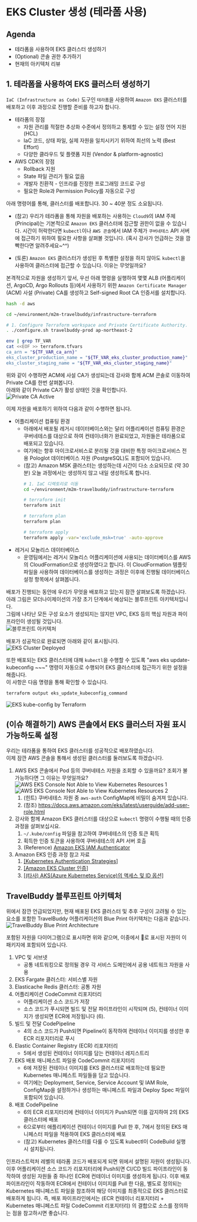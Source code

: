 # EKS Cluster 생성 (테라폼 사용)

## Agenda

- 테라폼을 사용하여 EKS 클러스터 생성하기
- (Optional) 콘솔 권한 추가하기
- 현재의 아키텍처 리뷰

## 1. 테라폼을 사용하여 EKS 클러스터 생성하기
`IaC (Infrastructure as Code)` 도구인 `테라폼`을 사용하여 `Amazon EKS` 클러스터를 배포하고 이후 과정으로 진행할 준비를 하고자 합니다.<br>
- 테라폼의 장점 
  - 자원 관리를 적절한 추상화 수준에서 정의하고 통제할 수 있는 설정 언어 지원 (HCL)
  - IaC 코드, 상태 파일, 실제 자원을 일치시키기 위하여 최선의 노력 (Best Effort)
  - 다양한 클라우드 및 플랫폼 지원 (Vendor & platform-agnostic) 
- AWS CDK의 장점
  - Rollback 지원
  - State 파일 관리가 필요 없음
  - 개발자 친환적 - 인프라를 진정한 프로그래밍 코드로 구성
  - 필요한 Role과 Permission Policy를 자동으로 구성

아래 명령어를 통해, 클러스터를 배포합니다. 30 ~ 40분 정도 소요됩니다.<br>

- (참고) 우리가 테라폼을 통해 자원을 배포하는 사용하는 `Cloud9`의 IAM 주체 (Principal)는 기본적으로 `Amazon EKS` 클러스터에 접근할 권한이 없을 수 있습니다. 시간이 허락한다면 `kubectl`이나 `AWS 콘솔`에서 IAM 주체가 `쿠버네테스` API 서버에 접근하기 위하여 필요한 사항을 살펴볼 것입니다. (혹시 강사가 언급하는 것을 깜빡한다면 알려주세요~^^)

- (토론) `Amazon EKS` 클러스터가 생성된 후 특별한 설정을 하지 않아도 `kubectl`을 사용하여 클러스터에 접근할 수 있습니다. 이유는 무엇일까요?

본격적으로 자원을 생성하기 앞서, 우선 아래 명령을 실행하여 몇몇 ALB (어플리케이션, ArgoCD, Argo Rollouts 등)에서 사용하기 위한 `Amazon Certificate Manager` (ACM) 사설 (Private) CA를 생성하고 Self-signed Root CA 인증서를 설치합니다.<br>

```bash
hash -d aws

cd ~/environment/m2m-travelbuddy/infrastructure-terraform

# 1. Configure Terraform workspace and Private Certificate Authority.
. ./configure.sh travelbuddy-prod ap-northeast-2

env | grep TF_VAR
cat <<EOF >> terraform.tfvars
ca_arn = "${TF_VAR_ca_arn}"
eks_cluster_production_name = "${TF_VAR_eks_cluster_production_name}"
eks_cluster_staging_name = "${TF_VAR_eks_cluster_staging_name}"
```

위와 같이 수행하면 ACM에 사설 CA가 생성되는데 강사와 함께 ACM 콘솔로 이동하여 Private CA를 한번 살펴봅니다.<br>
아래와 같이 Private CA가 활성 상태인 것을 확인합니다.<br>
![Private CA Active](./assets/private-ca-active.png)


이제 자원을 배포하기 위하여 다음과 같이 수행하면 됩니다.<br>
* 어플리케이션 컴퓨팅 환경
    * 아래에서 배포될 레거시 데이터베이스와는 달리 어플리케이션 컴퓨팅 환경은 쿠버네테스를 대상으로 하여 컨테이너화가 완료되었고, 자원들은 테라폼으로 배포되고 있습니다.
    * 여기에는 향후 마이크로서비스로 분리될 것을 대비한 특정 마이크로서비스 전용 Pologlot 데이터베이스 자원 (PostgreSQL)도 포함되어 있습니다.<br>
    * (참고) Amazon MSK 클러스터는 생성하는데 시간이 다소 소요되므로 (약 30분) 오늘 과정에서는 생성하지 않고 내일 생성하도록 합니다.<br>
      ```bash
      # 1. IaC 디렉토리로 이동
      cd ~/environment/m2m-travelbuddy/infrastructure-terraform
      
      # terraform init
      terraform init
      
      # terraform plan
      terraform plan
      
      # terraform apply
      terraform apply -var='exclude_msk=true' -auto-approve
      ```
* 레거시 모놀리스 데이터베이스
  * 운영팀에서는 레거시 모놀리스 어플리케이션에 사용되는 데이터베이스를 AWS의 CloudFormation으로 생성하였다고 합니다. 이 CloudFormation 템플릿 파일을 사용하여 데이터베이스를 생성하는 과정은 이후에 진행될 데이터베이스 설정 항목에서 살펴봅니다.<br>

배포가 진행되는 동안에 우리가 무엇을 배포하고 있는지 잠깐 살펴보도록 하겠습니다.<br>
아래 그림은 모더나이제이션의 가장 초기 단계에서 예상되는 블루프린트 아키텍처입니다.<br>
그림에 나타난 모든 구성 요소가 생성되지는 않지만 VPC, EKS 등의 핵심 자원과 파이프라인이 생성될 것입니다.<br>
![블루프린트 아키텍처](./assets/M2M-Replatform-Architecture.png)

배포가 성공적으로 완료되면 아래와 같이 표시됩니다.<br>
![EKS Cluster Deployed](./assets/eks-cluster-deployed-with-terraform.png)

또한 배포되는 EKS 클러스터에 대해 ```kubectl```을 수행할 수 있도록 "aws eks update-kubeconfig ~~~" 명령이 자동으로 수행되어 EKS 클러스터에 접근하기 위한 설정을 해줍니다.<br>
이 사항은 다음 명령을 통해 확인할 수 있습니다.<br>
```bash
terraform output eks_update_kubeconfig_command
```

![EKS kube-config by Terraform](./assets/eks-cluster-kube-config-by-terraform.png)

## (이슈 해결하기) AWS 콘솔에서 EKS 클러스터 자원 표시 가능하도록 설정
우리는 테라폼을 통하여 EKS 클러스터를 성공적으로 배포하였습니다.<br>
이제 잠깐 AWS 콘솔을 통해서 생성된 클러스터를 둘러보도록 하겠습니다.

1. AWS EKS 콘솔에서 Pod 등의 쿠버네테스 자원을 조회할 수 있을까요? 조회가 불가능하다면 그 이유는 무엇일까요?
    ![AWS EKS Console Not Able to View Kubernetes Resources 1](./assets/aws-eks-console-not-able-to-view-k8s-resources-01.png)<br>
    ![AWS EKS Console Not Able to View Kubernetes Resources 2](./assets/aws-eks-console-not-able-to-view-k8s-resources-02.png)<br>
   1. (힌트) 쿠버네테스 자원 중 ```aws-auth``` ConfigMap에 비밀이 숨겨져 있습니다.
   2. (참조) https://docs.aws.amazon.com/eks/latest/userguide/add-user-role.html
2. 강사와 함께 Amazon EKS 클러스터를 대상으로 ```kubectl``` 명령이 수행될 때의 인증 과정을 살펴보십시요.
   1. ```~/.kube/config``` 파일을 참고하여 쿠버네테스의 인증 토큰 획득
   2. 획득한 인증 토큰을 사용하여 쿠버네테스의 API 서버 호출
   3. (Reference) [Amazon EKS IAM Authenticator](./amazon-eks-cluster-authentication.md)
3. Amazon EKS 인증 과정 참고 자료
   1. [[Kubernetes Authentication Strategies]](https://kubernetes.io/docs/reference/access-authn-authz/authentication/)
   2. [[Amazon EKS Cluster 인증]](https://docs.aws.amazon.com/eks/latest/userguide/cluster-auth.html)
   3. [[(타사) AKS(Azure Kubernetes Service)의 액세스 및 ID 옵션]](https://learn.microsoft.com/ko-kr/azure/aks/concepts-identity)

## TravelBuddy 블루프린트 아키텍처
위에서 잠깐 언급되었지만, 현재 배포된 EKS 클러스터 및 추후 구성이 고려될 수 있는 요소를 포함한 TravelBuddy 어플리케이션의 Blue Print 아키텍처는 다음과 같습니다.
![TravelBuddy Blue Print Architecture](./assets/M2M-Replatform-Architecture.png)

포함된 자원을 다이어그램으로 표시하면 위와 같으며, 이중에서 🔴로 표시된 자원이 이 패키지에 포함되어 있습니다.
1.	VPC 및 서브넷
      * 공통 네트워킹으로 정의될 경우 각 서비스 도메인에서 공용 네트워크 자원을 사용
2.	EKS Fargate 클러스터: 서비스별 자원
3.	Elasticache Redis 클러스터: 공통 자원
4.	어플리케이션 CodeCommit 리포지터리 
      * 어플리케이션 소스 코드가 저장
      * 소스 코드가 푸시되면 빌드 및 전달 파이프라인이 시작되며 (5), 컨테이너 이미지가 생성되면 ECR에 저장됩니다 (6).
5.	빌드 및 전달 CodePipeline
       * 4의 소스 코드가 Push되면 Pipeline이 동작하여 컨테이너 이미지를 생성한 후 ECR 리포지터리로 푸시
6.	Elastic Container Registry (ECR) 리포지터리
       * 5에서 생성된 컨테이너 이미지를 담는 컨테이너 레지스트리
7.	EKS 배포 매니페스트 파일용 CodeCommit 리포지터리
       * 6에 저장된 컨테이너 이미지를 EKS 클러스터로 배포하는데 필요한 Kubernetes 매니페스트 파일들을 담고 있습니다.
       * 여기에는 Deployment, Service, Service Account 및 IAM Role, ConfigMap을 설정하거나 생성하는 매니페스트 파일과 Deploy Spec 파일이 포함되어 있습니다.
8.	배포 CodePipeline
       * 6의 ECR 리포지터리에 컨테이너 이미지가 Push되면 이를 감지하여 2의 EKS 클러스터에 배포
       * 6으로부터 애플리케이션 컨테이너 이미지를 Pull 한 후, 7에서 정의된 EKS 매니페스터 파일을 적용하여 EKS 클러스터에 배포
       * (참고) Kubernetes 클러스터를 다룰 수 있도록 kubectl이 CodeBuild 실행 시 설치됩니다.
      
인프라스트럭처 레벨의 테라폼 코드가 배포되게 되면 위에서 설명된 자원이 생성됩니다. 이후 어플리케이션 소스 코드가 리포지터리에 Push되면 CI/CD 빌드 파이프라인이 동작하여 생성된 자원들 중 하나인 ECR에 컨테이너 이미지를 생성하게 됩니다. 이후 배포 파이프라인이 작동하여 ECR에서 컨테이너 이미지를 Pull 한 다음, 별도로 정의되는 Kubernetes 매니페스트 파일을 참조하여 해당 이미지를 최종적으로 EKS 클러스터로 배포하게 됩니다. 즉, 배포 파이프라인에서는 (ECR 컨테이너 리포지터리 + Kubernetes 매니페스트 파일 CodeCommit 리포지터리) 의 결합으로 소스를 정의하는 점을 참고하시면 좋습니다.


